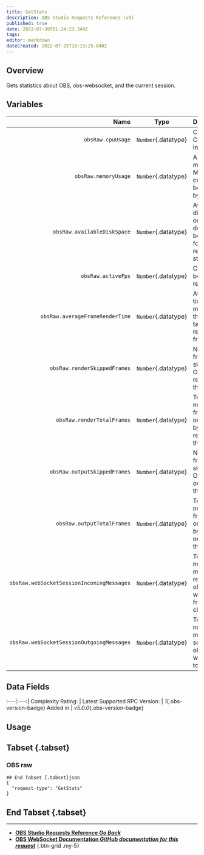 ```yaml
---
title: GetStats
description: OBS Studio Requests Reference (v5)
published: true
date: 2022-07-30T01:24:23.349Z
tags: 
editor: markdown
dateCreated: 2022-07-25T18:13:25.840Z
---
```


## Overview
Gets statistics about OBS, obs-websocket, and the current session.

## Variables
Name | Type | Description | 
----:|:---------:|:------------|
`obsRaw.cpuUsage` | `Number`{.datatype} | Current CPU usage in percent
`obsRaw.memoryUsage` | `Number`{.datatype} | Amount of memory in MB currently being used by OBS
`obsRaw.availableDiskSpace` | `Number`{.datatype} | Available disk space on the device being used for recording storage
`obsRaw.activeFps` | `Number`{.datatype} | Current FPS being rendered 
`obsRaw.averageFrameRenderTime` | `Number`{.datatype} | Average time in milliseconds that OBS is taking to render a frame
`obsRaw.renderSkippedFrames` | `Number`{.datatype} | Number of frames skipped by OBS in the render thread 
`obsRaw.renderTotalFrames` | `Number`{.datatype} | Total number of frames outputted by the render thread
`obsRaw.outputSkippedFrames` | `Number`{.datatype} | Number of frames skipped by OBS in the output thread 
`obsRaw.outputTotalFrames` | `Number`{.datatype} | Total number of frames outputted by the output thread
`obsRaw.webSocketSessionIncomingMessages` | `Number`{.datatype} | Total number of messages received by obs-websocket from the client 
`obsRaw.webSocketSessionOutgoingMessages` | `Number`{.datatype} | Total number of messages sent by obs-websocket to the client

## Data Fields
:---|:---:|
Complexity Rating: | <span class="stars stars--2"></span>
Latest Supported RPC Version: | *1*{.obs-version-badge}
Added in | *v5.0.0*{.obs-version-badge}

## Usage
## Tabset {.tabset}
### OBS raw
```
## End Tabset {.tabset}json
{
  "request-type": "GetStats"
}
```
## End Tabset {.tabset}

---

- [<i class="mdi mdi-chevron-left"></i>**OBS Studio Requests Reference *Go Back***](/en/Broadcasters/OBS/Requests)
- [<i class="mdi mdi-github"></i> **OBS WebSocket Documentation *GitHub documentation for this request***](https://github.com/obsproject/obs-websocket/blob/master/docs/generated/protocol.md#getstats)
{.btn-grid .my-5}